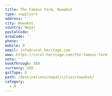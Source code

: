 ```yaml
---
title: The Famous Farm, Nuwakot
type: suppliers
address: ''
city: Nuwakot
country: Nepal
postalCode: ''
areaCode: ''
phone: ''
mobile: 0
email: info@rural-heritage.com
www: https://rural-heritage.com/the-famous-farm
note: ''
bookThrough: 360
currency: USD
gstType: 0
path: /destinations/nepal/cities/nuwakot/
category:
  - H
---
```


